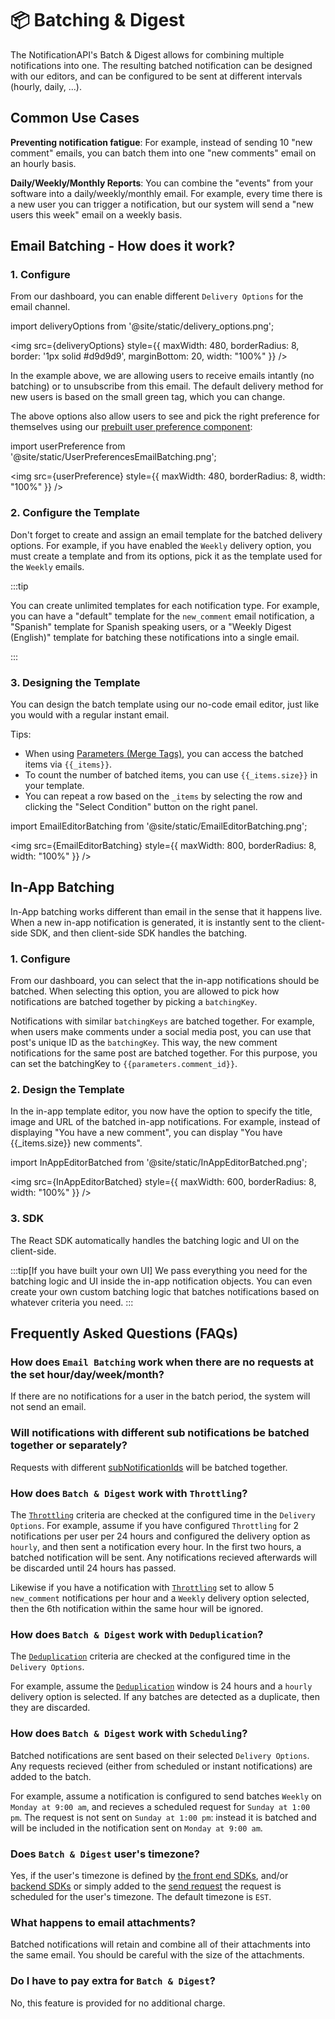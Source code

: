 # 📦 Batching & Digest

The NotificationAPI's Batch & Digest allows for combining multiple notifications into one. The resulting batched notification can be designed with our editors, and can be configured to be sent at different intervals (hourly, daily, ...).

## Common Use Cases

**Preventing notification fatigue**: For example, instead of sending 10 "new comment" emails, you can batch them into one "new comments" email on an hourly basis.

**Daily/Weekly/Monthly Reports**: You can combine the "events" from your software into a daily/weekly/monthly email. For example, every time there is a new user you can trigger a notification, but our system will send a "new users this week" email on a weekly basis.

## Email Batching - How does it work?

### 1. Configure

From our dashboard, you can enable different `Delivery Options` for the email channel.

import deliveryOptions from '@site/static/delivery_options.png';

<img
src={deliveryOptions}
style={{
    maxWidth: 480,
    borderRadius: 8,
    border: '1px solid #d9d9d9',
    marginBottom: 20,
    width: "100%"
  }}
/>

In the example above, we are allowing users to receive emails intantly (no batching) or to unsubscribe from this email. The default delivery method for new users is based on the small green tag, which you can change.

The above options also allow users to see and pick the right preference for themselves using our [prebuilt user preference component](../components/user-preferences.md):

import userPreference from '@site/static/UserPreferencesEmailBatching.png';

<img
src={userPreference}
style={{
    maxWidth: 480,
    borderRadius: 8,
    width: "100%"
  }}
/>

### 2. Configure the Template

Don't forget to create and assign an email template for the batched delivery options. For example, if you have enabled the `Weekly` delivery option, you must create a template and from its options, pick it as the template used for the `Weekly` emails.

:::tip

You can create unlimited templates for each notification type. For example, you can have a "default" template for the `new_comment` email notification, a "Spanish" template for Spanish speaking users, or a "Weekly Digest (English)" template for batching these notifications into a single email.

:::

### 3. Designing the Template

You can design the batch template using our no-code email editor, just like you would with a regular instant email.

Tips:

- When using [Parameters (Merge Tags)](./mergetags), you can access the batched items via `{{_items}}`.
- To count the number of batched items, you can use `{{_items.size}}` in your template.
- You can repeat a row based on the `_items` by selecting the row and clicking the "Select Condition" button on the right panel.

import EmailEditorBatching from '@site/static/EmailEditorBatching.png';

<img
src={EmailEditorBatching}
style={{
    maxWidth: 800,
    borderRadius: 8,
    width: "100%"
  }}
/>

## In-App Batching

In-App batching works different than email in the sense that it happens live. When a new in-app notification is generated, it is instantly sent to the client-side SDK, and then client-side SDK handles the batching.

### 1. Configure

From our dashboard, you can select that the in-app notifications should be batched. When selecting this option, you are allowed to pick how notifications are batched together by picking a `batchingKey`.

Notifications with similar `batchingKeys` are batched together. For example, when users make comments under a social media post, you can use that post's unique ID as the `batchingKey`. This way, the new comment notifications for the same post are batched together. For this purpose, you can set the batchingKey to `{{parameters.comment_id}}`.

### 2. Design the Template

In the in-app template editor, you now have the option to specify the title, image and URL of the batched in-app notifications. For example, instead of displaying "You have a new comment", you can display "You have \{\{\_items.size\}\} new comments".

import InAppEditorBatched from '@site/static/InAppEditorBatched.png';

<img
src={InAppEditorBatched}
style={{
    maxWidth: 600,
    borderRadius: 8,
    width: "100%"
  }}
/>

### 3. SDK

The React SDK automatically handles the batching logic and UI on the client-side.

:::tip[If you have built your own UI]
We pass everything you need for the batching logic and UI inside the in-app notification objects. You can even create your own custom batching logic that batches notifications based on whatever criteria you need.
:::

## Frequently Asked Questions (FAQs)

### How does `Email Batching` work when there are no requests at the set hour/day/week/month?

If there are no notifications for a user in the batch period, the system will not send an email.

### Will notifications with different sub notifications be batched together or separately?

Requests with different [subNotificationIds](./scheduling.md) will be batched together.

### How does `Batch & Digest` work with `Throttling`?

The [`Throttling`](./throttling.md) criteria are checked at the configured time in the `Delivery Options`. For example, assume if you have configured `Throttling` for 2 notifications per user per 24 hours and configured the delivery option as `hourly`, and then sent a notification every hour. In the first two hours, a batched notification will be sent. Any notifications recieved afterwards will be discarded until 24 hours has passed.

Likewise if you have a notification with [`Throttling`](./throttling.md) set to allow 5 `new_comment` notifications per hour and a `Weekly` delivery option selected, then the 6th notification within the same hour will be ignored.

### How does `Batch & Digest` work with `Deduplication`?

The [`Deduplication`](./deduplication.md) criteria are checked at the configured time in the `Delivery Options`.

For example, assume the [`Deduplication`](./deduplication.md) window is 24 hours and a `hourly` delivery option is selected. If any batches are detected as a duplicate, then they are discarded.

### How does `Batch & Digest` work with `Scheduling`?

Batched notifications are sent based on their selected `Delivery Options`. Any requests recieved (either from scheduled or instant notifications) are added to the batch.

For example, assume a notification is configured to send batches `Weekly` on `Monday at 9:00 am`, and recieves a scheduled request for `Sunday at 1:00 pm`. The request is not sent on `Sunday at 1:00 pm`: instead it is batched and will be included in the notification sent on `Monday at 9:00 am`.

### Does `Batch & Digest` user's timezone?

Yes, if the user's timezone is defined by [the front end SDKs](../reference/js-client#identify), and/or [backend SDKs](../reference/server#identifyuser) or simply added to the [send request](../reference/server#send) the request is scheduled for the user's timezone. The default timezone is `EST`.

### What happens to email attachments?

Batched notifications will retain and combine all of their attachments into the same email. You should be careful with the size of the attachments.

### Do I have to pay extra for `Batch & Digest`?

No, this feature is provided for no additional charge.
